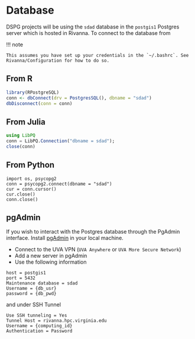 # Database

DSPG projects will be using the `sdad` database in the `postgis1` Postgres server which is hosted in Rivanna. To connect to the database from

!!! note

    This assumes you have set up your credentials in the `~/.bashrc`. See Rivanna/Configuration for how to do so.

## From R

```R
library(RPostgreSQL)
conn <- dbConnect(drv = PostgresSQL(), dbname = "sdad")
dbDisconnect(conn = conn)
```

## From Julia

```julia
using LibPQ
conn = LibPQ.Connection("dbname = sdad");
close(conn)
```

## From Python

```
import os, psycopg2
conn = psycopg2.connect(dbname = "sdad")
cur = conn.cursor()
cur.close()
conn.close()
```

## pgAdmin

If you wish to interact with the Postgres database through the PgAdmin interface. Install [pgAdmin](https://www.pgadmin.org/download/) in your local machine.

- Connect to the UVA VPN (`UVA Anywhere` or `UVA More Secure Network`)
- Add a new server in pgAdmin
- Use the following information
```
host = postgis1
port = 5432
Maintenance database = sdad
Username = {db_usr}
password = {db_pwd}
```
and under SSH Tunnel
```
Use SSH tunneling = Yes
Tunnel Host = rivanna.hpc.virginia.edu
Username = {computing_id}
Authentication = Password
```
